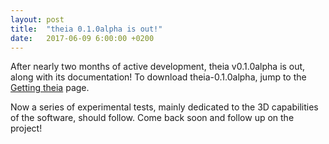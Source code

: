 ```yaml
---
layout: post
title:  "theia 0.1.0alpha is out!"
date:   2017-06-09 6:00:00 +0200
---
```


After nearly two months of active development, theia v0.1.0alpha is out, along with its documentation! To download theia-0.1.0alpha, jump to the [Getting theia](../../../releases/) page.

Now a series of experimental tests, mainly dedicated to the 3D capabilities of the software, should follow. Come back soon and follow up on the project!
